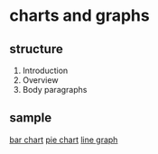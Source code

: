 # charts and graphs
## structure
1. Introduction
2. Overview
3. Body paragraphs

## sample
[bar chart](https://www.ielts-exam.net/IELTS-Writing-Samples/Bar-Chart.html)
[pie chart](https://www.ielts-exam.net/IELTS-Writing-Samples/Pie-Chart.html)
[line graph](https://www.ielts-exam.net/IELTS-Writing-Samples/Line-Graph.html)
